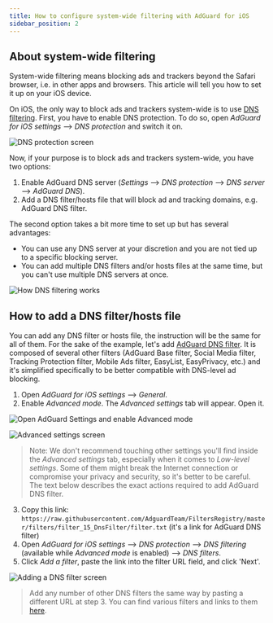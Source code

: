 ```yaml
---
title: How to configure system-wide filtering with AdGuard for iOS
sidebar_position: 2
---
```


## About system-wide filtering

System-wide filtering means blocking ads and trackers beyond the Safari browser, i.e. in other apps and browsers. This article will tell you how to set it up on your iOS device.

On iOS, the only way to block ads and trackers system-wide is to use [DNS filtering](https://adguard-dns.io/kb/general/dns-filtering/). First, you have to enable DNS protection. To do so, open *AdGuard for iOS settings* —> *DNS protection* and switch it on.

![DNS protection screen](https://cdn.adguard.com/public/Adguard/Blog/ios_dns_protection.PNG)

Now, if your purpose is to block ads and trackers system-wide, you have two options:

1. Enable AdGuard DNS server (*Settings* —> *DNS protection* —> *DNS server* —> *AdGuard DNS*).
2. Add a DNS filter/hosts file that will block ad and tracking domains, e.g. AdGuard DNS filter.

The second option takes a bit more time to set up but has several advantages:

* You can use any DNS server at your discretion and you are not tied up to a specific blocking server.
* You can add multiple DNS filters and/or hosts files at the same time, but you can't use multiple DNS servers at once.

![How DNS filtering works](https://cdn.adguard.com/public/Adguard/kb/DNS_filtering/how_dns_filtering_works_en.png)

## How to add a DNS filter/hosts file

You can add any DNS filter or hosts file, the instruction will be the same for all of them. For the sake of the example, let's add [AdGuard DNS filter](https://github.com/AdguardTeam/AdguardSDNSFilter). It is composed of several other filters (AdGuard Base filter, Social Media filter, Tracking Protection filter, Mobile Ads filter, EasyList, EasyPrivacy, etc.) and it's simplified specifically to be better compatible with DNS-level ad blocking.

1. Open *AdGuard for iOS settings* —> *General*.
2. Enable *Advanced mode*. The *Advanced settings* tab will appear. Open it.

![Open AdGuard Settings and enable Advanced mode](https://cdn.adguard.com/public/Adguard/Release_notes/iOS/v4.0/advanced_mode_en.jpg)

![Advanced settings screen](https://cdn.adguard.com/public/Adguard/Blog/ios_advanced_settings.PNG)

> Note: We don't recommend touching other settings you'll find inside the *Advanced settings* tab, especially when it comes to *Low-level settings*. Some of them might break the Internet connection or compromise your privacy and security, so it's better to be careful. The text below describes the exact actions required to add AdGuard DNS filter.

3. Copy this link: `https://raw.githubusercontent.com/AdguardTeam/FiltersRegistry/master/filters/filter_15_DnsFilter/filter.txt` (it's a link for AdGuard DNS filter)
4. Open *AdGuard for iOS settings* —> *DNS protection* —> *DNS filtering* (available while *Advanced mode* is enabled) —> *DNS filters*.
5. Click *Add a filter*, paste the link into the filter URL field, and click 'Next'.

![Adding a DNS filter screen](https://cdn.adguard.com/public/Adguard/Blog/ios_adding_a_filter.PNG)

> Add any number of other DNS filters the same way by pasting a different URL at step 3. You can find various filters and links to them [here](https://filterlists.com).